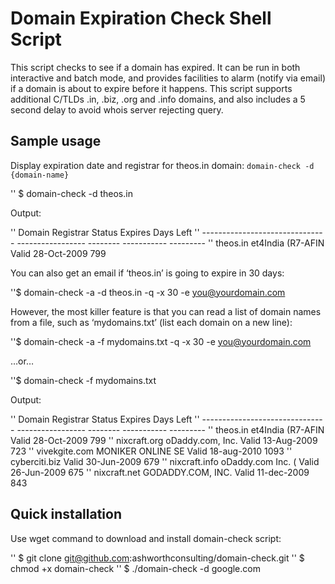 # Domain Expiration Check Shell Script
This script checks to see if a domain has expired. It can be run in both interactive and batch mode, and provides facilities to alarm (notify via email) if a domain is about to expire before it happens. This script supports additional C/TLDs .in, .biz, .org and .info domains, and also includes a 5 second delay to avoid whois server rejecting query.

## Sample usage
Display expiration date and registrar for theos.in domain:
`domain-check -d {domain-name}`

'' $ domain-check -d theos.in

Output:

'' Domain                              Registrar         Status   Expires     Days Left
'' ------------------------------- ----------------- -------- ----------- ---------
'' theos.in                            et4India (R7-AFIN Valid    28-Oct-2009   799  

You can also get an email if ‘theos.in’ is going to expire in 30 days:

''$ domain-check -a -d theos.in -q -x 30 -e you@yourdomain.com

However, the most killer feature is that you can read a list of domain names from a file, such as ‘mydomains.txt’ (list each domain on a new line):

''$ domain-check -a -f mydomains.txt -q -x 30 -e you@yourdomain.com

…or…

''$ domain-check -f mydomains.txt

Output:

'' Domain                              Registrar         Status   Expires     Days Left
'' ------------------------------- ----------------- -------- ----------- ---------
'' theos.in                            et4India (R7-AFIN Valid    28-Oct-2009   799
'' nixcraft.org                        oDaddy.com, Inc.  Valid    13-Aug-2009   723
'' vivekgite.com                       MONIKER ONLINE SE Valid    18-aug-2010   1093
'' cyberciti.biz                                         Valid    30-Jun-2009   679
'' nixcraft.info                       oDaddy.com Inc. ( Valid    26-Jun-2009   675
'' nixcraft.net                        GODADDY.COM, INC. Valid    11-dec-2009   843  

## Quick installation
Use wget command to download and install domain-check script:

'' $ git clone git@github.com:ashworthconsulting/domain-check.git
'' $ chmod +x domain-check
'' $ ./domain-check -d google.com
